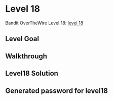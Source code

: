 # Level 18

Bandit OverTheWire Level 18: [level 18](https://overthewire.org/wargames/bandit/bandit18.html)

## **Level Goal**


## **Walkthrough**


## **Level18 Solution**


## **Generated password for level18**


